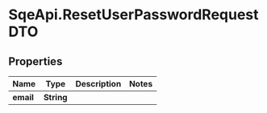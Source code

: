 # SqeApi.ResetUserPasswordRequestDTO

## Properties

Name | Type | Description | Notes
------------ | ------------- | ------------- | -------------
**email** | **String** |  | 


